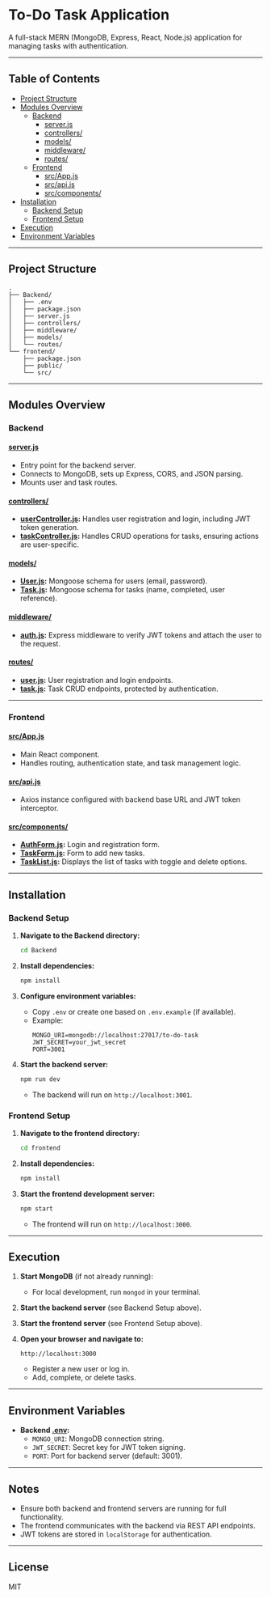 # To-Do Task Application

A full-stack MERN (MongoDB, Express, React, Node.js) application for managing tasks with authentication.

---

## Table of Contents

- [Project Structure](#project-structure)
- [Modules Overview](#modules-overview)
  - [Backend](#backend)
    - [server.js](Backend/server.js)
    - [controllers/](Backend/controllers/)
    - [models/](Backend/models/)
    - [middleware/](Backend/middleware/)
    - [routes/](Backend/routes/)
  - [Frontend](#frontend)
    - [src/App.js](frontend/src/App.js)
    - [src/api.js](frontend/src/api.js)
    - [src/components/](frontend/src/components/)
- [Installation](#installation)
  - [Backend Setup](#backend-setup)
  - [Frontend Setup](#frontend-setup)
- [Execution](#execution)
- [Environment Variables](#environment-variables)

---

## Project Structure

```
.
├── Backend/
│   ├── .env
│   ├── package.json
│   ├── server.js
│   ├── controllers/
│   ├── middleware/
│   ├── models/
│   └── routes/
└── frontend/
    ├── package.json
    ├── public/
    └── src/
```

---

## Modules Overview

### Backend

#### [server.js](Backend/server.js)

- Entry point for the backend server.
- Connects to MongoDB, sets up Express, CORS, and JSON parsing.
- Mounts user and task routes.

#### [controllers/](Backend/controllers/)

- **[userController.js](Backend/controllers/userController.js):** Handles user registration and login, including JWT token generation.
- **[taskController.js](Backend/controllers/taskController.js):** Handles CRUD operations for tasks, ensuring actions are user-specific.

#### [models/](Backend/models/)

- **[User.js](Backend/models/User.js):** Mongoose schema for users (email, password).
- **[Task.js](Backend/models/Task.js):** Mongoose schema for tasks (name, completed, user reference).

#### [middleware/](Backend/middleware/)

- **[auth.js](Backend/middleware/auth.js):** Express middleware to verify JWT tokens and attach the user to the request.

#### [routes/](Backend/routes/)

- **[user.js](Backend/routes/user.js):** User registration and login endpoints.
- **[task.js](Backend/routes/task.js):** Task CRUD endpoints, protected by authentication.

---

### Frontend

#### [src/App.js](frontend/src/App.js)

- Main React component.
- Handles routing, authentication state, and task management logic.

#### [src/api.js](frontend/src/api.js)

- Axios instance configured with backend base URL and JWT token interceptor.

#### [src/components/](frontend/src/components/)

- **[AuthForm.js](frontend/src/components/AuthForm.js):** Login and registration form.
- **[TaskForm.js](frontend/src/components/TaskForm.js):** Form to add new tasks.
- **[TaskList.js](frontend/src/components/TaskList.js):** Displays the list of tasks with toggle and delete options.

---

## Installation

### Backend Setup

1. **Navigate to the Backend directory:**

   ```sh
   cd Backend
   ```

2. **Install dependencies:**

   ```sh
   npm install
   ```

3. **Configure environment variables:**

   - Copy `.env` or create one based on `.env.example` (if available).
   - Example:
     ```
     MONGO_URI=mongodb://localhost:27017/to-do-task
     JWT_SECRET=your_jwt_secret
     PORT=3001
     ```

4. **Start the backend server:**
   ```sh
   npm run dev
   ```
   - The backend will run on `http://localhost:3001`.

### Frontend Setup

1. **Navigate to the frontend directory:**

   ```sh
   cd frontend
   ```

2. **Install dependencies:**

   ```sh
   npm install
   ```

3. **Start the frontend development server:**
   ```sh
   npm start
   ```
   - The frontend will run on `http://localhost:3000`.

---

## Execution

1. **Start MongoDB** (if not already running):

   - For local development, run `mongod` in your terminal.

2. **Start the backend server** (see Backend Setup above).

3. **Start the frontend server** (see Frontend Setup above).

4. **Open your browser and navigate to:**
   ```
   http://localhost:3000
   ```
   - Register a new user or log in.
   - Add, complete, or delete tasks.

---

## Environment Variables

- **Backend [.env](Backend/.env):**
  - `MONGO_URI`: MongoDB connection string.
  - `JWT_SECRET`: Secret key for JWT token signing.
  - `PORT`: Port for backend server (default: 3001).

---

## Notes

- Ensure both backend and frontend servers are running for full functionality.
- The frontend communicates with the backend via REST API endpoints.
- JWT tokens are stored in `localStorage` for authentication.

---

## License

MIT
